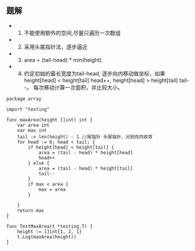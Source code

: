 ## 题解
* 1. 不能使用额外的空间,尽量只遍历一次数组
* 2. 采用头尾指针法，逐步逼近
* 3. area = (tail-head) * min(height)
* 4. 约定初始的最长宽度为tail-head, 逐步向内移动做坐标，如果height[head] < height[tail]  head++, height[head] > height[tail] tail--。 每次移动计算一次面积，并比较大小。


```
package array

import "testing"

func maxArea(height []int) int {
	var area int
	var max int
	tail := len(height) - 1 //尾指针 头尾指针，分别向内收敛
	for head := 0; head < tail; {
		if height[head] < height[tail] {
			area = (tail - head) * height[head]
			head++
		} else {
			area = (tail - head) * height[tail]
			tail--
		}
		if max < area {
			max = area
		}

	}
	return max
}

func TestMaxArea(t *testing.T) {
	height := []int{1, 2, 1}
	t.Log(maxArea(height))
}
```
